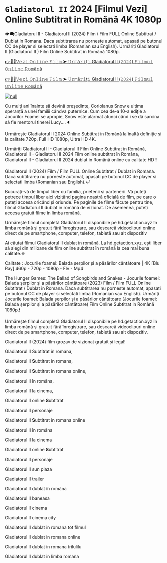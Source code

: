 # `Gladiatorul II` 2024 [Filmul Vezi] Online Subtitrat in Română 4K 1080p
👁‍🗨Gladiatorul II - Gladiatorul II (2024) Film / Film FULL Online Subtitrat / Dublat in Romana. Daca subtitrarea nu porneste automat, apasati pe butonul CC de player si selectati limba (Romanian sau English). Urmăriți Gladiatorul II (Gladiatorul II ) Film Online Subtitrat in Română 1080p.

[👉📌✅𝚅𝚎𝚣𝚒 𝙾𝚗𝚕𝚒𝚗𝚎 𝙵𝚒𝚕𝚖 ➤ 𝚄𝚛𝚖ă𝚛𝚒ț𝚒 Gladiatorul II (𝟸𝟶𝟸𝟺) 𝙵𝚒𝚕𝚖𝚞𝚕 𝙾𝚗𝚕𝚒𝚗𝚎 𝚁𝚘𝚖â𝚗ă](https://aaamiiin.com/ro/movie/558449/gladiator-ii-gitcodelr)

[👉📌✅𝚅𝚎𝚣𝚒 𝙾𝚗𝚕𝚒𝚗𝚎 𝙵𝚒𝚕𝚖 ➤ 𝚄𝚛𝚖ă𝚛𝚒ț𝚒 Gladiatorul II (𝟸𝟶𝟸𝟺) 𝙵𝚒𝚕𝚖𝚞𝚕 𝙾𝚗𝚕𝚒𝚗𝚎 𝚁𝚘𝚖â𝚗ă](https://aaamiiin.com/ro/movie/558449/gladiator-ii-gitcodelr)

[![null](https://static.wixstatic.com/media/855a25_043b5abeb4ae4d35ac003198e7fe56ed~mv2.gif)](https://aaamiiin.com/ro/movie/558449/gladiator-ii-gitcodelr)

Cu mulți ani înainte să devină președinte, Coriolanus Snow e ultima speranță a unei familii cândva puternice. Cum cea de-a 10-a ediție a Jocurilor Foamei se apropie, Snow este alarmat atunci când i se dă sarcina să fie mentorul tinerei Lucy....🔈

Urmărește Gladiatorul II 2024 Online Subtitrat in Română la înaltă definiție și la calitate 720p, Full HD 1080p, Ultra HD 4K.

Urmăriți Gladiatorul II - Gladiatorul II Film Online Subtitrat in Română, Gladiatorul II - Gladiatorul II 2024 Film online subtitrat în Româna, Gladiatorul II - Gladiatorul II 2024 dublat in Română online cu calitate HD️ ❗️

Gladiatorul II (2024) Film / Film FULL Online Subtitrat / Dublat in Romana. Daca subtitrarea nu porneste automat, apasati pe butonul CC de player si selectati limba (Romanian sau English).↩️

Bucurați-vă de timpul liber cu familia, prietenii și partenerii. Vă puteți petrece timpul liber aici vizitând pagina noastră oficială de film, pe care o puteți accesa oricând și oriunde. Pe paginile de filme făcute pentru tine, filmul Gladiatorul II dublat in română de vizionat. De asemenea, puteți accesa gratuit filme în limba română.

Urmărește filmul completă Gladiatorul II disponibile pe hd.getaction.xyz în limba română și gratuit fără înregistrare, sau descarcă videoclipuri online direct de pe smartphone, computer, telefon, tabletă sau alt dispozitiv 

Ai căutat filmul Gladiatorul II dublat in română. La hd.getaction.xyz, ești liber să alegi din milioane de film online subtitrat în română la cea mai buna calitate.✵

Calitate : Jocurile foamei: Balada șerpilor și a păsărilor cântătoare | 4K [Blu Ray] 460p - 720p - 1080p - Flv - Mp4

The Hunger Games: The Ballad of Songbirds and Snakes - Jocurile foamei: Balada șerpilor și a păsărilor cântătoare (2023) Film / Film FULL Online Subtitrat / Dublat in Romana. Daca subtitrarea nu porneste automat, apasati pe butonul CC de player si selectati limba (Romanian sau English). Urmăriți Jocurile foamei: Balada șerpilor și a păsărilor cântătoare (Jocurile foamei: Balada șerpilor și a păsărilor cântătoare) Film Online Subtitrat in Română 1080p.❗️

Urmărește filmul completă Gladiatorul II disponibile pe hd.getaction.xyz în limba română și gratuit fără înregistrare, sau descarcă videoclipuri online direct de pe smartphone, computer, telefon, tabletă sau alt dispozitiv.

Gladiatorul II (2024) film grozav de vizionat gratuit și legal!

Gladiatorul II Subtitrat in romana,

Gladiatorul II 𝐒ubtitrat in romana,

Gladiatorul II 𝐒ubtitrat in romana online,

Gladiatorul II în româna,

Gladiatorul II la cinema,

Gladiatorul II online 𝐒ubtitrat

Gladiatorul II personaje

Gladiatorul II 𝐒ubtitrat in romana online

Gladiatorul II în româna

Gladiatorul II la cinema

Gladiatorul II online 𝐒ubtitrat

Gladiatorul II personaje

Gladiatorul II sun plaza

Gladiatorul II trailer

Gladiatorul II dublat în româna

Gladiatorul II baneasa

Gladiatorul II cinema

Gladiatorul II cinema city

Gladiatorul II dublat in romana tot filmul

Gladiatorul II dublat in romana online

Gladiatorul II dublat in romana trilulilu

Gladiatorul II dublat in limba romana

